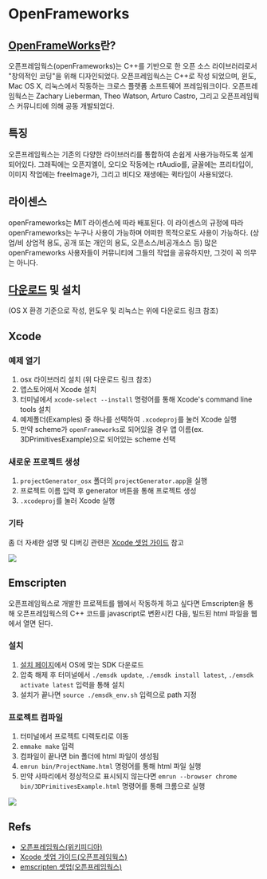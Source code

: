 # OpenFrameworks

## [OpenFrameWorks](http://openframeworks.cc/ko/)란?
오픈프레임웍스(openFrameworks)는 C++를 기반으로 한 오픈 소스 라이브러리로서 "창의적인 코딩"을 위해 디자인되었다.
오픈프레임웍스는 C++로 작성 되었으며, 윈도, Mac OS X, 리눅스에서 작동하는 크로스 플랫폼 소프트웨어 프레임워크이다.
오픈프레임웍스는 Zachary Lieberman, Theo Watson, Arturo Castro, 그리고 오픈프레임웍스 커뮤니티에 의해 공동 개발되었다.

## 특징
오픈프레임웍스는 기존의 다양한 라이브러리를 통합하여 손쉽게 사용가능하도록 설계되어있다.
그래픽에는 오픈지엘이, 오디오 작동에는 rtAudio를, 글꼴에는 프리타입이, 이미지 작업에는 freeImage가, 그리고 비디오 재생에는 퀵타임이 사용되었다.

## 라이센스
openFrameworks는 MIT 라이센스에 따라 배포된다.
이 라이센스의 규정에 따라 openFrameworks는 누구나 사용이 가능하며 어떠한 목적으로도 사용이 가능하다.
(상업/비 상업적 용도, 공개 또는 개인의 용도, 오픈소스/비공개소스 등) 많은 openFrameworks 사용자들이 커뮤니티에 그들의 작업을 공유하지만, 그것이 꼭 의무는 아니다.

## [다운로드](http://openframeworks.cc/ko/download/) 및 설치
(OS X 환경 기준으로 작성, 윈도우 및 리눅스는 위에 다운로드 링크 참조)

## Xcode

### 예제 열기
1. osx 라이브러리 설치 (위 다운로드 링크 참조)
2. 앱스토어에서 Xcode 설치
3. 터미널에서 `xcode-select --install` 명령어를 통해 Xcode's command line tools 설치
4. 예제폴더(Examples) 중 하나를 선택하여 `.xcodeproj`를 눌러 Xcode 실행
5. 만약 scheme가 `openFrameworks`로 되어있을 경우 앱 이름(ex. 3DPrimitivesExample)으로 되어있는 scheme 선택

### 새로운 프로젝트 생성
1. `projectGenerator_osx` 폴더의 `projectGenerator.app`을 실행
2. 프로젝트 이름 입력 후 generator 버튼을 통해 프로젝트 생성
3. `.xcodeproj`를 눌러 Xcode 실행

### 기타
좀 더 자세한 설명 및 디버깅 관련은 [Xcode 셋업 가이드](http://openframeworks.cc/ko/setup/xcode/) 참고

![](http://openframeworks.cc/setup/xcode/example-running.png)

## Emscripten
오픈프레임웍스로 개발한 프로젝트를 웹에서 작동하게 하고 싶다면 Emscripten을 통해 오픈프레임웍스의 C++ 코드를 javascript로 변환시킨 다음, 빌드된 html 파일을 웹에서 열면 된다.

### 설치
1. [설치 페이지](http://kripken.github.io/emscripten-site/docs/getting_started/downloads.html)에서 OS에 맞는 SDK 다운로드
2. 압축 해제 후 터미널에서 `./emsdk update`, `./emsdk install latest`, `./emsdk activate latest` 입력을 통해 설치
3. 설치가 끝나면 `source ./emsdk_env.sh` 입력으로 path 지정
### 프로젝트 컴파일
1. 터미널에서 프로젝트 디렉토리로 이동
2. `emmake make` 입력
3. 컴파일이 끝나면 bin 폴더에 html 파일이 생성됨
4. `emrun bin/ProjectName.html` 명령어를 통해 html 파일 실행
5. 만약 사파리에서 정상적으로 표시되지 않는다면 `emrun --browser chrome bin/3DPrimitivesExample.html` 명령어를 통해 크롬으로 실행

![](http://openframeworks.cc/setup/emscripten/3dprimitives.png)

## Refs
* [오픈프레임웍스(위키피디아)](https://ko.wikipedia.org/wiki/%EC%98%A4%ED%94%88%ED%94%84%EB%A0%88%EC%9E%84%EC%9B%8D%EC%8A%A4)
* [Xcode 셋업 가이드(오픈프레임웍스)](http://openframeworks.cc/ko/setup/xcode/)
* [emscripten 셋업(오픈프레임웍스)](http://openframeworks.cc/ko/setup/emscripten/)
